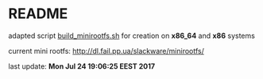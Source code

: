 # README #

adapted script [build_minirootfs.sh](http://slackware.uk/slackwarearm/slackwarearm-devtools/minirootfs/scripts/build_minirootfs.sh) for creation on **x86_64** and **x86** systems

current mini rootfs: http://dl.fail.pp.ua/slackware/minirootfs/

last update: **Mon Jul 24 19:06:25 EEST 2017**
